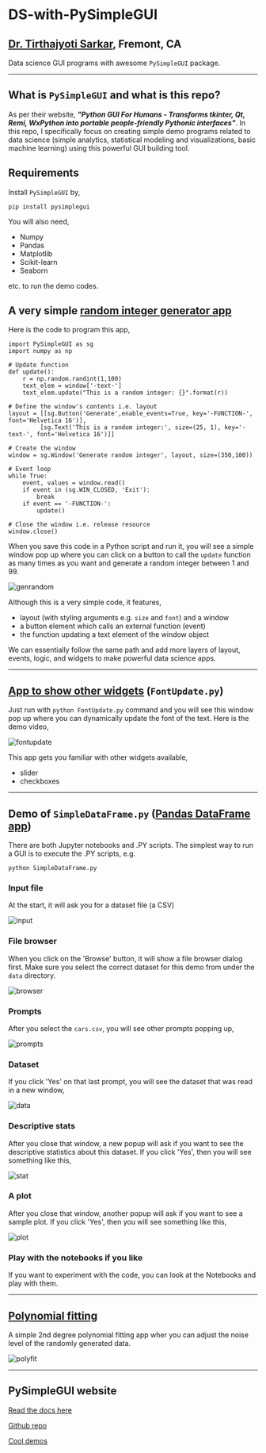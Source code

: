 # DS-with-PySimpleGUI

## [Dr. Tirthajyoti Sarkar](https://www.linkedin.com/in/tirthajyoti-sarkar-2127aa7/), Fremont, CA

Data science GUI programs with awesome `PySimpleGUI` package.

---

## What is `PySimpleGUI` and what is this repo?

As per their website, ___"Python GUI For Humans - Transforms tkinter, Qt, Remi, WxPython into portable people-friendly Pythonic interfaces"___. In this repo, I specifically focus on creating simple demo programs related to data science (simple analytics, statistical modeling and visualizations, basic machine learning) using this powerful GUI building tool.

## Requirements

Install `PySimpleGUI` by,
```
pip install pysimplegui
```

You will also need,

- Numpy
- Pandas
- Matplotlib
- Scikit-learn
- Seaborn

etc. to run the demo codes.

## A very simple [random integer generator app](https://github.com/tirthajyoti/DS-with-PySimpleGUI/blob/main/GenRandom.py)

Here is the code to program this app,

```
import PySimpleGUI as sg
import numpy as np

# Update function
def update():
    r = np.random.randint(1,100)
    text_elem = window['-text-']
    text_elem.update("This is a random integer: {}".format(r))

# Define the window's contents i.e. layout
layout = [[sg.Button('Generate',enable_events=True, key='-FUNCTION-', font='Helvetica 16')],
         [sg.Text('This is a random integer:', size=(25, 1), key='-text-', font='Helvetica 16')]]

# Create the window
window = sg.Window('Generate random integer', layout, size=(350,100))

# Event loop
while True:
    event, values = window.read()
    if event in (sg.WIN_CLOSED, 'Exit'):
        break
    if event == '-FUNCTION-':
        update()

# Close the window i.e. release resource
window.close()
```

When you save this code in a Python script and run it, you will see a simple window pop up where you can click on a button to call the `update` function as many times as you want and generate a random integer between 1 and 99.

![genrandom](https://raw.githubusercontent.com/tirthajyoti/DS-with-PySimpleGUI/main/images/GenRandom.gif)

Although this is a very simple code, it features,

- layout (with styling arguments e.g. `size` and `font`) and a window
- a button element which calls an external function (event)
- the function updating a text element of the window object

We can essentially follow the same path and add more layers of layout, events, logic, and widgets to make powerful data science apps.

---

## [App to show other widgets](https://github.com/tirthajyoti/DS-with-PySimpleGUI/blob/main/FontUpdate.py) (`FontUpdate.py`)

Just run with `python FontUpdate.py` command and you will see this window pop up where you can dynamically update the font of the text. Here is the demo video,

![fontupdate](https://raw.githubusercontent.com/tirthajyoti/DS-with-PySimpleGUI/main/images/FontUpdate.gif)

This app gets you familiar with other widgets available,

- slider
- checkboxes

---

## Demo of `SimpleDataFrame.py` ([Pandas DataFrame app](https://github.com/tirthajyoti/DS-with-PySimpleGUI/blob/main/SimpleDataFrame.py))

There are both Jupyter notebooks and .PY scripts. The simplest way to run a GUI is to execute the .PY scripts, e.g.
```
python SimpleDataFrame.py
```

### Input file
At the start, it will ask you for a dataset file (a CSV)

![input](https://raw.githubusercontent.com/tirthajyoti/DS-with-PySimpleGUI/main/images/SimpleDataFrame-0.PNG)

### File browser
When you click on the 'Browse' button, it will show a file browser dialog first. Make sure you select the correct dataset for this demo from under the `data` directory.

![browser](https://raw.githubusercontent.com/tirthajyoti/DS-with-PySimpleGUI/main/images/SimpleDataFrame-1.PNG)

### Prompts
After you select the `cars.csv`, you will see other prompts popping up,

![prompts](https://raw.githubusercontent.com/tirthajyoti/DS-with-PySimpleGUI/main/images/SimpleDataFrame-6.png)
### Dataset
If you click 'Yes' on that last prompt, you will see the dataset that was read in a new window,

![data](https://raw.githubusercontent.com/tirthajyoti/DS-with-PySimpleGUI/main/images/SimpleDataFrame-5.PNG)
### Descriptive stats
After you close that window, a new popup will ask if you want to see the descriptive statistics about this dataset. If you click 'Yes', then you will see something like this,

![stat](https://raw.githubusercontent.com/tirthajyoti/DS-with-PySimpleGUI/main/images/SimpleDataFrame-7.PNG)
### A plot
After you close that window, another popup will ask if you want to see a sample plot. If you click 'Yes', then you will see something like this,

![plot](https://raw.githubusercontent.com/tirthajyoti/DS-with-PySimpleGUI/main/images/SimpleDataFrame-8.PNG)
### Play with the notebooks if you like
If you want to experiment with the code, you can look at the Notebooks and play with them.

---

## [Polynomial fitting](https://github.com/tirthajyoti/DS-with-PySimpleGUI/blob/main/PolyFit.py)

A simple 2nd degree polynomial fitting app wher you can adjust the noise level of the randomly generated data.

![polyfit](https://raw.githubusercontent.com/tirthajyoti/DS-with-PySimpleGUI/main/images/PolyFitting.gif)

---

## PySimpleGUI website

[Read the docs here](https://pysimplegui.readthedocs.io/en/latest/)

[Github repo](https://github.com/PySimpleGUI/PySimpleGUI)

[Cool demos](https://github.com/PySimpleGUI/PySimpleGUI/tree/master/DemoPrograms)

